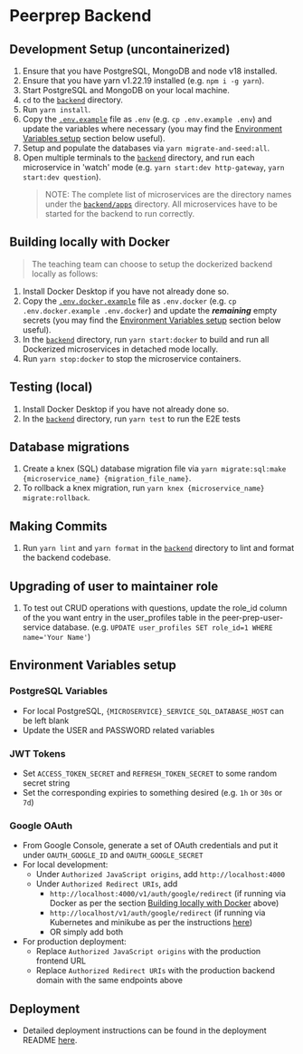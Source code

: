 # Peerprep Backend
## Development Setup (uncontainerized)
1. Ensure that you have PostgreSQL, MongoDB and node v18 installed.
1. Ensure that you have yarn v1.22.19 installed (e.g. `npm i -g yarn`).
1. Start PostgreSQL and MongoDB on your local machine.
1. `cd` to the [`backend`](./) directory.
1. Run `yarn install`.
1. Copy the [`.env.example`](./.env.example) file as `.env` (e.g. `cp .env.example .env`) and update the variables where necessary (you may find the [Environment Variables setup](#environment-variables-setup) section below useful).
1. Setup and populate the databases via `yarn migrate-and-seed:all`.
1. Open multiple terminals to the [`backend`](./) directory, and run each microservice in 'watch' mode (e.g. `yarn start:dev http-gateway`, `yarn start:dev question`).
   > NOTE: The complete list of microservices are the directory names under the [`backend/apps`](./apps/) directory. All microservices have to be started for the backend to run correctly.

## Building locally with Docker
> The teaching team can choose to setup the dockerized backend locally as follows:
1. Install Docker Desktop if you have not already done so.
1. Copy the [`.env.docker.example`](./.env.docker.example) file as `.env.docker` (e.g. `cp .env.docker.example .env.docker`) and update the ***remaining*** empty secrets (you may find the [Environment Variables setup](#environment-variables-setup) section below useful).
1. In the [`backend`](./) directory, run `yarn start:docker` to build and run all Dockerized microservices in detached mode locally.
1. Run `yarn stop:docker` to stop the microservice containers.

## Testing (local)
1. Install Docker Desktop if you have not already done so.
1. In the [`backend`](./) directory, run `yarn test` to run the E2E tests

## Database migrations
1. Create a knex (SQL) database migration file via `yarn migrate:sql:make {microservice_name} {migration_file_name}`.
1. To rollback a knex migration, run `yarn knex {microservice_name} migrate:rollback`.

## Making Commits
1. Run `yarn lint` and `yarn format` in the [`backend`](./) directory to lint and format the backend codebase.

## Upgrading of user to maintainer role
1. To test out CRUD operations with questions, update the role_id column of the you want entry in the user_profiles table in the peer-prep-user-service database. (e.g. `UPDATE user_profiles SET role_id=1 WHERE name='Your Name'`)

## Environment Variables setup
### PostgreSQL Variables
- For local PostgreSQL, `{MICROSERVICE}_SERVICE_SQL_DATABASE_HOST` can be left blank
- Update the USER and PASSWORD related variables
### JWT Tokens
- Set `ACCESS_TOKEN_SECRET` and `REFRESH_TOKEN_SECRET` to some random secret string
- Set the corresponding expiries to something desired (e.g. `1h` or `30s` or `7d`)
### Google OAuth
- From Google Console, generate a set of OAuth credentials and put it under `OAUTH_GOOGLE_ID` and `OAUTH_GOOGLE_SECRET`
- For local development:
   - Under `Authorized JavaScript origins`, add `http://localhost:4000`
   - Under `Authorized Redirect URIs`, add
      - `http://localhost:4000/v1/auth/google/redirect` (if running via Docker as per the section [Building locally with Docker](#building-locally-with-docker) above)
      - `http://localhost/v1/auth/google/redirect` (if running via Kubernetes and minikube as per the instructions [here](./deployment/README.md))
      - OR simply add both
- For production deployment:
   - Replace `Authorized JavaScript origins` with the production frontend URL
   - Replace `Authorized Redirect URIs` with the production backend domain with the same endpoints above

## Deployment
- Detailed deployment instructions can be found in the deployment README [here](./deployment/README.md).
